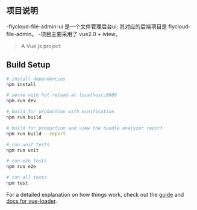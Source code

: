 
## 项目说明
-flycloud-file-admin-ui 是一个文件管理后台ui; 其对应的后端项目是 flycloud-file-admin。
-项目主要采用了 vue2.0 + iview。

> A Vue.js project

## Build Setup

``` bash
# install dependencies
npm install

# serve with hot reload at localhost:8080
npm run dev

# build for production with minification
npm run build

# build for production and view the bundle analyzer report
npm run build --report

# run unit tests
npm run unit

# run e2e tests
npm run e2e

# run all tests
npm test
```

For a detailed explanation on how things work, check out the [guide](http://vuejs-templates.github.io/webpack/) and [docs for vue-loader](http://vuejs.github.io/vue-loader).
